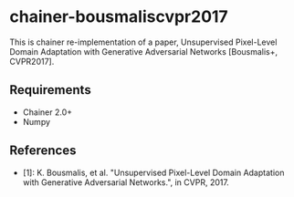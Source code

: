 # chainer-bousmaliscvpr2017

This is chainer re-implementation of a paper, Unsupervised Pixel-Level Domain Adaptation with Generative Adversarial Networks [Bousmalis+, CVPR2017].


## Requirements
- Chainer 2.0+
- Numpy

<!--
## Preprocess

1. Download BSDS dataset for background ``` $ wget http://www.eecs.berkeley.edu/Research/Projects/CS/vision/grouping/BSR/BSR_bsds500.tgz```
2. Decompress the dataset ``` $ tar -zxvf BSR_bsds500.tgz```
3. Create MNIST-M dataset ``` $ python create_mnist_m.py ```

## Usage
```
from mnist_m import get_mnist_m  
train = get_mnist_m(split='train', withlabel=False)  #  Get train subset, images only, scaled to [0, 1)
test = get_mnist_m(split='test', withlabel=True, scale=255.0)  #  Get test subset, images + labels, scaled to [0, 255)
```
For more details. please refer to mnist_m.py

## Examples
``` $ python demo.py ```

![example](example.jpg)
 -->

## References
- [1]: K. Bousmalis, et al. "Unsupervised Pixel-Level Domain Adaptation with Generative Adversarial Networks.", in CVPR, 2017.
